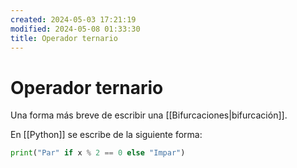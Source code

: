```yaml
---
created: 2024-05-03 17:21:19
modified: 2024-05-08 01:33:30
title: Operador ternario
---
```


# Operador ternario

Una forma más breve de escribir una [[Bifurcaciones|bifurcación]].

En [[Python]] se escribe de la siguiente forma:

```python
print("Par" if x % 2 == 0 else "Impar")
```
